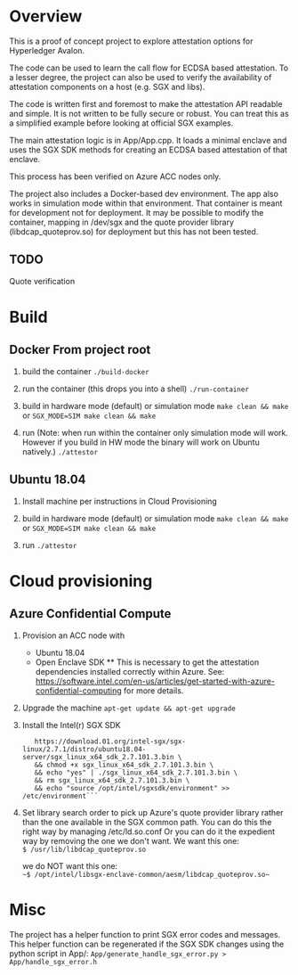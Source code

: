 # Overview
This is a proof of concept project to explore attestation options for
Hyperledger Avalon.

The code can be used to learn the call flow for ECDSA based attestation. To a
lesser degree, the project can also be used to verify the availability of
attestation components on a host (e.g. SGX and libs).

The code is written first and foremost to make the attestation API readable and
simple. It is not written to be fully secure or robust. You can treat this as a
simplified example before looking at official SGX examples.

The main attestation logic is in App/App.cpp. It loads a minimal enclave and
uses the SGX SDK methods for creating an ECDSA based attestation of that
enclave.

This process has been verified on Azure ACC nodes only.

The project also includes a Docker-based dev environment. The app also works in
simulation mode within that environment. That container is meant for development
not for deployment. It may be possible to modify the container, mapping in
/dev/sgx and the quote provider library (libdcap_quoteprov.so) for deployment
but this has not been tested.

## TODO
Quote verification

# Build
## Docker From project root
1. build the container
    ```./build-docker```

1. run the container (this drops you into a shell)
    ```./run-container```

1. build in hardware mode (default) or simulation mode
    ```make clean && make```
    or
    ```SGX_MODE=SIM make clean && make```

1. run (Note: when run within the container only simulation mode will work.
However if you build in HW mode the binary will work on Ubuntu natively.)
    ```./attestor```

## Ubuntu 18.04
1. Install machine per instructions in Cloud Provisioning

1. build in hardware mode (default) or simulation mode
    ```make clean && make```
    or
    ```SGX_MODE=SIM make clean && make```

1. run
    ```./attestor```

# Cloud provisioning
## Azure Confidential Compute
1. Provision an ACC node with
    * Ubuntu 18.04
    * Open Enclave SDK 
    ** This is necessary to get the attestation dependencies installed correctly within Azure.
    See:
    https://software.intel.com/en-us/articles/get-started-with-azure-confidential-computing
    for more details.

1. Upgrade the machine
    ```apt-get update && apt-get upgrade```

1. Install the Intel(r) SGX SDK
    ```wget
       https://download.01.org/intel-sgx/sgx-linux/2.7.1/distro/ubuntu18.04-server/sgx_linux_x64_sdk_2.7.101.3.bin \
       && chmod +x sgx_linux_x64_sdk_2.7.101.3.bin \
       && echo "yes" | ./sgx_linux_x64_sdk_2.7.101.3.bin \
       && rm sgx_linux_x64_sdk_2.7.101.3.bin \
       && echo "source /opt/intel/sgxsdk/environment" >> /etc/environment```

1. Set library search order to pick up Azure's quote provider library rather
    than the one available in the SGX common path. You can do this the right
    way by managing /etc/ld.so.conf Or you can do it the expedient way by
    removing the one we don't want.
    We want this one:  
    ```$ /usr/lib/libdcap_quoteprov.so```

    we do NOT want this one:  
    ```~$ /opt/intel/libsgx-enclave-common/aesm/libdcap_quoteprov.so~```

# Misc
The project has a helper function to print SGX error codes and messages.
This helper function can be regenerated if the SGX SDK changes using the
python script in App/:
```App/generate_handle_sgx_error.py > App/handle_sgx_error.h```

